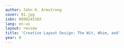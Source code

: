 ```yaml
---
author: John H. Armstrong
cover: 81.jpg
isbn: 089024538X
lang: en-us
layout: review
title: 'Creative Layout Design: The Wit, Whim, and'
year: 0
---
```


